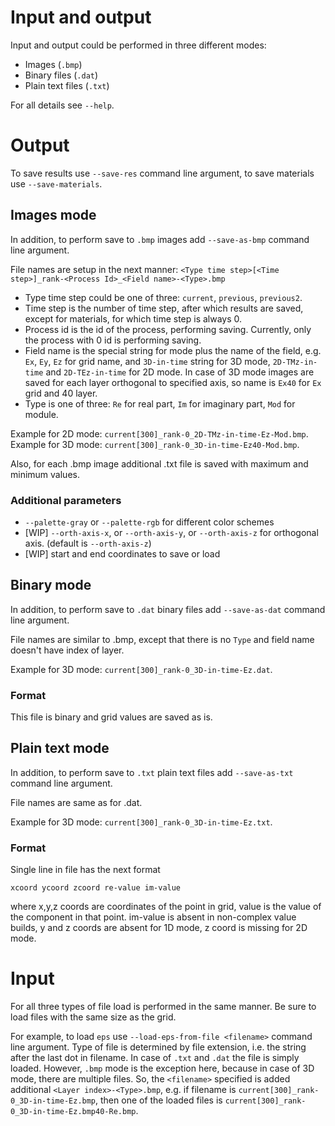 # Input and output

Input and output could be performed in three different modes:

- Images (`.bmp`)
- Binary files (`.dat`)
- Plain text files (`.txt`)

For all details see `--help`.

# Output

To save results use `--save-res` command line argument, to save materials use `--save-materials`.

## Images mode

In addition, to perform save to `.bmp` images add `--save-as-bmp` command line argument.

File names are setup in the next manner:
`<Type time step>[<Time step>]_rank-<Process Id>_<Field name>-<Type>.bmp`

- Type time step could be one of three: `current`, `previous`, `previous2`.
- Time step is the number of time step, after which results are saved, except for materials, for which time step is always 0.
- Process id is the id of the process, performing saving. Currently, only the process with 0 id is performing saving.
- Field name is the special string for mode plus the name of the field, e.g. `Ex`, `Ey`, `Ez` for grid name, and `3D-in-time` string for 3D mode, `2D-TMz-in-time` and `2D-TEz-in-time` for 2D mode. In case of 3D mode images are saved for each layer orthogonal to specified axis, so name is `Ex40` for `Ex` grid and 40 layer.
- Type is one of three: `Re` for real part, `Im` for imaginary part, `Mod` for module.

Example for 2D mode: `current[300]_rank-0_2D-TMz-in-time-Ez-Mod.bmp`.
Example for 3D mode: `current[300]_rank-0_3D-in-time-Ez40-Mod.bmp`.

Also, for each .bmp image additional .txt file is saved with maximum and minimum values.

### Additional parameters

- `--palette-gray` or `--palette-rgb` for different color schemes
- [WIP] `--orth-axis-x`, or `--orth-axis-y`, or `--orth-axis-z` for orthogonal axis. (default is `--orth-axis-z`)
- [WIP] start and end coordinates to save or load

## Binary mode

In addition, to perform save to `.dat` binary files add `--save-as-dat` command line argument.

File names are similar to .bmp, except that there is no `Type` and field name doesn't have index of layer.

Example for 3D mode: `current[300]_rank-0_3D-in-time-Ez.dat`.

### Format

This file is binary and grid values are saved as is.

## Plain text mode

In addition, to perform save to `.txt` plain text files add `--save-as-txt` command line argument.

File names are same as for .dat.

Example for 3D mode: `current[300]_rank-0_3D-in-time-Ez.txt`.

### Format
Single line in file has the next format

```
xcoord ycoord zcoord re-value im-value
```

where x,y,z coords are coordinates of the point in grid, value is the value of the component in that point. im-value is absent in non-complex value builds, y and z coords are absent for 1D mode, z coord is missing for 2D mode.

# Input

For all three types of file load is performed in the same manner. Be sure to load files with the same size as the grid.

For example, to load `eps` use `--load-eps-from-file <filename>` command line argument. Type of file is determined by file extension, i.e. the string after the last dot in filename. In case of `.txt` and `.dat` the file is simply loaded. However, `.bmp` mode is the exception here, because in case of 3D mode, there are multiple files. So, the `<filename>` specified is added additional `<Layer index>-<Type>.bmp`, e.g. if filename is `current[300]_rank-0_3D-in-time-Ez.bmp`, then one of the loaded files is `current[300]_rank-0_3D-in-time-Ez.bmp40-Re.bmp`.
